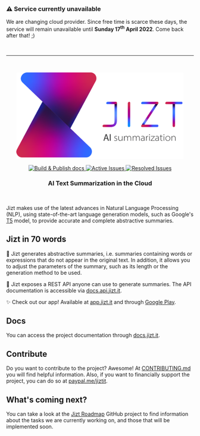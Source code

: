 ### ⚠️ Service currently unavailable

We are changing cloud provider. Since free time is scarce these days, the service will remain unavailable until **Sunday 17<sup>th</sup> April 2022**. Come back after that! ;)

<br>

---

<br>

<a href="https://www.jizt.it"><p align="center"><img width="450" src="https://github.com/jizt-it/jizt-backend/blob/main/docs/source/_static/images/jizt-logo.png" alt="Jizt"></p></a>

<p align="center" display="inline-block">
  <a href="https://docs.jizt.it">
    <img src="https://github.com/jizt-it/jizt-backend/actions/workflows/build-docs.yml/badge.svg" alt="Build & Publish docs">
  </a>
  <a href="https://deepsource.io/gh/jizt-it/jizt-backend/?ref=repository-badge}" target="_blank">
    <img alt="Active Issues" title="DeepSource" src="https://deepsource.io/gh/jizt-it/jizt-backend.svg/?label=active+issues&token=CTJ2c-oMgsGk_zTpJ14pcQRY"/>
  </a>
  <a href="https://deepsource.io/gh/jizt-it/jizt-backend/?ref=repository-badge}" target="_blank">
    <img alt="Resolved Issues" title="DeepSource" src="https://deepsource.io/gh/jizt-it/jizt-backend.svg/?label=resolved+issues&token=CTJ2c-oMgsGk_zTpJ14pcQRY"/>
  </a>
</p>

<h3 align="center">AI Text Summarization in the Cloud</h3>
<br/>

Jizt makes use of the latest advances in Natural Language Processing (NLP), using state-of-the-art language generation models, such as Google's <a href="https://arxiv.org/abs/1910.10683">T5</a> model, to provide accurate and complete abstractive summaries.

## Jizt in 70 words

📄 Jizt generates abstractive summaries, i.e. summaries containing words or expressions that do not appear in the original text. In addition, it allows you to adjust the parameters of the summary, such as its length or the generation method to be used.

📡 Jizt exposes a REST API anyone can use to generate summaries. The API documentation is accessible via [docs.api.jizt.it](https://docs.api.jizt.it).

✨ Check out our app! Available at [app.jizt.it](https://app.jizt.it) and through [Google Play](https://play.google.com/store/apps/details?id=it.jizt.app).

## Docs

You can access the project documentation through [docs.jizt.it](https://docs.jizt.it).

## Contribute

Do you want to contribute to the project? Awesome! At [CONTRIBUTING.md](https://github.com/dmlls/jizt/blob/main/CONTRIBUTING.md) you will find helpful information. Also, if you want to financially support the project, you can do so at [paypal.me/jiztit](https://www.paypal.com/paypalme/jiztit).

## What's coming next?

You can take a look at the [Jizt Roadmap](https://github.com/orgs/jizt-it/projects/1) GitHub project to find information about the tasks we are currently working on, and those that will be implemented soon.

